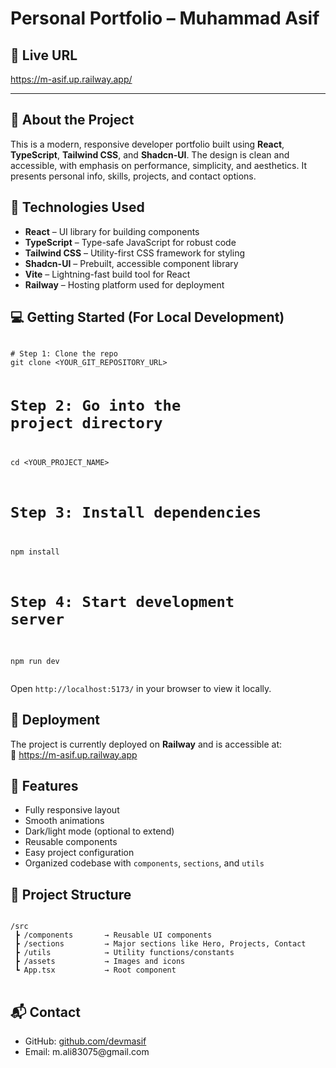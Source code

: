 <h1>Personal Portfolio – Muhammad Asif</h1>

<h2>🔗 Live URL</h2>
<p><a href="https://m-asif.up.railway.app/" target="_blank">https://m-asif.up.railway.app/</a></p>

<hr />

<h2>📌 About the Project</h2>
<p>
This is a modern, responsive developer portfolio built using <strong>React</strong>, <strong>TypeScript</strong>, <strong>Tailwind CSS</strong>, and <strong>Shadcn-UI</strong>. The design is clean and accessible, with emphasis on performance, simplicity, and aesthetics. It presents personal info, skills, projects, and contact options.
</p>

<h2>🧩 Technologies Used</h2>
<ul>
  <li><strong>React</strong> – UI library for building components</li>
  <li><strong>TypeScript</strong> – Type-safe JavaScript for robust code</li>
  <li><strong>Tailwind CSS</strong> – Utility-first CSS framework for styling</li>
  <li><strong>Shadcn-UI</strong> – Prebuilt, accessible component library</li>
  <li><strong>Vite</strong> – Lightning-fast build tool for React</li>
  <li><strong>Railway</strong> – Hosting platform used for deployment</li>
</ul>

<h2>💻 Getting Started (For Local Development)</h2>
<pre>
<code>
# Step 1: Clone the repo
git clone &lt;YOUR_GIT_REPOSITORY_URL&gt;

# Step 2: Go into the project directory
cd &lt;YOUR_PROJECT_NAME&gt;

# Step 3: Install dependencies
npm install

# Step 4: Start development server
npm run dev
</code>
</pre>

<p>Open <code>http://localhost:5173/</code> in your browser to view it locally.</p>

<h2>🚀 Deployment</h2>
<p>
The project is currently deployed on <strong>Railway</strong> and is accessible at:<br />
🔗 <a href="https://m-asif.up.railway.app" target="_blank">https://m-asif.up.railway.app</a>
</p>


<h2>🧠 Features</h2>
<ul>
  <li>Fully responsive layout</li>
  <li>Smooth animations</li>
  <li>Dark/light mode (optional to extend)</li>
  <li>Reusable components</li>
  <li>Easy project configuration</li>
  <li>Organized codebase with <code>components</code>, <code>sections</code>, and <code>utils</code></li>
</ul>

<h2>📁 Project Structure</h2>
<pre>
<code>
/src
 ┣ /components       → Reusable UI components
 ┣ /sections         → Major sections like Hero, Projects, Contact
 ┣ /utils            → Utility functions/constants
 ┣ /assets           → Images and icons
 ┗ App.tsx           → Root component
</code>
</pre>


<h2>📬 Contact</h2>
<ul>
  <li>GitHub: <a href="https://github.com/devmasif" target="_blank">github.com/devmasif</a></li>
  <li>Email: m.ali83075@gmail.com</strong></li>
</ul>
